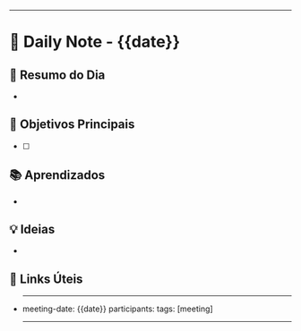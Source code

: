 
---

# 📅 Daily Note - {{date}}

## 📝 Resumo do Dia

-

## 🎯 Objetivos Principais

- [ ]

## 📚 Aprendizados

-

## 💡 Ideias

-

## 🔗 Links Úteis

- ***

  meeting-date: {{date}}
  participants:
  tags: [meeting]

  ***
